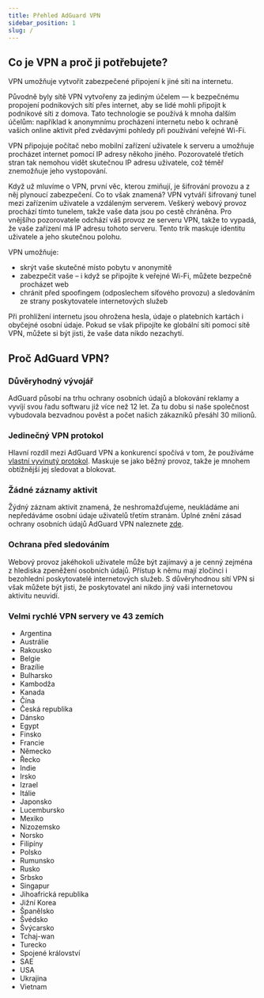 ```yaml
---
title: Přehled AdGuard VPN
sidebar_position: 1
slug: /
---
```


## Co je VPN a proč ji potřebujete?

VPN umožňuje vytvořit zabezpečené připojení k jiné síti na internetu.

Původně byly sítě VPN vytvořeny za jediným účelem — k bezpečnému propojení podnikových sítí přes internet, aby se lidé mohli připojit k podnikové síti z domova. Tato technologie se používá k mnoha dalším účelům: například k anonymnímu procházení internetu nebo k ochraně vašich online aktivit před zvědavými pohledy při používání veřejné Wi-Fi.

VPN připojuje počítač nebo mobilní zařízení uživatele k serveru a umožňuje procházet internet pomocí IP adresy někoho jiného. Pozorovatelé třetích stran tak nemohou vidět skutečnou IP adresu uživatele, což téměř znemožňuje jeho vystopování.

Když už mluvíme o VPN, první věc, kterou zmiňují, je šifrování provozu a z něj plynoucí zabezpečení. Co to však znamená? VPN vytváří šifrovaný tunel mezi zařízením uživatele a vzdáleným serverem. Veškerý webový provoz prochází tímto tunelem, takže vaše data jsou po cestě chráněna. Pro vnějšího pozorovatele odchází váš provoz ze serveru VPN, takže to vypadá, že vaše zařízení má IP adresu tohoto serveru. Tento trik maskuje identitu uživatele a jeho skutečnou polohu.

VPN umožňuje:

* skrýt vaše skutečné místo pobytu v anonymitě
* zabezpečit vaše – i když se připojíte k veřejné Wi-Fi, můžete bezpečně procházet web
* chránit před spoofingem (odposlechem síťového provozu) a sledováním ze strany poskytovatele internetových služeb

Při prohlížení internetu jsou ohrožena hesla, údaje o platebních kartách i obyčejné osobní údaje. Pokud se však připojíte ke globální síti pomocí sítě VPN, můžete si být jisti, že vaše data nikdo nezachytí.

## Proč AdGuard VPN?

### Důvěryhodný vývojář
AdGuard působí na trhu ochrany osobních údajů a blokování reklamy a vyvíjí svou řadu softwaru již více než 12 let. Za tu dobu si naše společnost vybudovala bezvadnou pověst a počet našich zákazníků přesáhl 30 milionů.

### Jedinečný VPN protokol
Hlavní rozdíl mezi AdGuard VPN a konkurencí spočívá v tom, že používáme [vlastní vyvinutý protokol](/general/adguard-vpn-protocol.mdx). Maskuje se jako běžný provoz, takže je mnohem obtížnější jej sledovat a blokovat.

### Žádné záznamy aktivit

Žýdný záznam aktivit znamená, že neshromažďujeme, neukládáme ani nepředáváme osobní údaje uživatelů třetím stranám. Úplné znění zásad ochrany osobních údajů AdGuard VPN naleznete [zde](https://adguard-vpn.com/privacy.html).

### Ochrana před sledováním
Webový provoz jakéhokoli uživatele může být zajímavý a je cenný zejména z hlediska zpeněžení osobních údajů. Přístup k němu mají zločinci i bezohlední poskytovatelé internetových služeb. S důvěryhodnou sítí VPN si však můžete být jisti, že poskytovatel ani nikdo jiný vaši internetovou aktivitu neuvidí.

### Velmi rychlé VPN servery ve 43 zemích

* Argentina
* Austrálie
* Rakousko
* Belgie
* Brazílie
* Bulharsko
* Kambodža
* Kanada
* Čína
* Česká republika
* Dánsko
* Egypt
* Finsko
* Francie
* Německo
* Řecko
* Indie
* Irsko
* Izrael
* Itálie
* Japonsko
* Lucembursko
* Mexiko
* Nizozemsko
* Norsko
* Filipíny
* Polsko
* Rumunsko
* Rusko
* Srbsko
* Singapur
* Jihoafrická republika
* Jižní Korea
* Španělsko
* Švédsko
* Švýcarsko
* Tchaj-wan
* Turecko
* Spojené království
* SAE
* USA
* Ukrajina
* Vietnam
